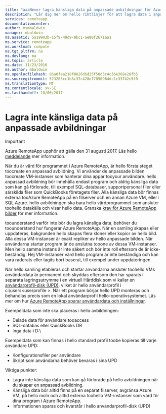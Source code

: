 ```yaml
---
title: "aaaNever lagra känsliga data på anpassade avbildningar för Azure RemoteApp | Microsoft Docs"
description: "Lär dig mer om hello riktlinjer för att lagra data i anpassade avbildningar i Azure RemoteApp"
services: remoteapp
documentationcenter: 
author: msmbaldwin
manager: mbaldwin
ms.assetid: 5a19903b-15f9-49d9-9bc1-ae80f2671aa1
ms.service: remoteapp
ms.workload: compute
ms.tgt_pltfrm: na
ms.devlang: na
ms.topic: article
ms.date: 11/23/2016
ms.author: mbaldwin
ms.openlocfilehash: 86a0fea218f8826d6d25f50d3c4c36e368e26fb5
ms.sourcegitcommit: 523283cc1b3c37c428e77850964dc1c33742c5f0
ms.translationtype: MT
ms.contentlocale: sv-SE
ms.lasthandoff: 10/06/2017
---
```

# <a name="never-store-sensitive-data-on-custom-images"></a>Lagra inte känsliga data på anpassade avbildningar
> [!IMPORTANT]
> Azure RemoteApp upphör att gälla den 31 augusti 2017. Läs hello [meddelande](https://go.microsoft.com/fwlink/?linkid=821148) mer information.
> 
> 

När du är värd för programmet i Azure RemoteApp, är hello första steget toocreate en anpassad avbildning. Vi använder de anpassade bilden toocreate VM-instanser som hanterar dina appar tooyour användare. hello anpassad avbildning bör innehålla endast program och aldrig känsliga data som kan gå förlorade, till exempel SQL-databaser, supportpersonal filer eller särskilda filer som QuickBooks företagets filer. Alla känsliga data bör finnas externa tooAzure RemoteApp på en filserver och en annan Azure VM, eller i SQL Azure. hello avbildningen ska bara hello värdprogrammet som ansluter toohello datakälla och visar hello data. Granska [krav för Azure RemoteApp bilder](remoteapp-imagereqs.md) för mer information. 

toounderstand varför inte bör du lagra känsliga data, behöver du toounderstand hur fungerar Azure RemoteApp. När en samling skapas eller uppdateras, bakgrunden hello skapas flera kloner eller kopior av hello bild. Alla dessa VM-instanser är exakt repliker av hello anpassade bilden. När användarna startar program är de anslutna tooone av dessa VM-instanser. Men hello samma instans är inte säkert och bör inte roll eftersom de är icke-beständig. Hej VM-instanser värd hello program är inte beständiga och kan vara raderats eller tagits bort baserat, till exempel under uppdateringen. 

När hello samling etableras och startar användarna ansluter toohello VMs användardata är permanent och skyddas eftersom den har sparats i separata lagringsutrymme i en virtuell Hårddisk som vi kallar en [användarprofil-disk (UPD)](remoteapp-upd.md), vilket är hello användarprofil i c:\users\<userprofile >. När ett program börjar hello UPD monteras och behandlas precis som en lokal användarprofil hello-operativsystemet. Läs mer om hur [Azure RemoteApp sparar användardata och inställningar](remoteapp-upd.md).

Exempeldata som inte ska placeras i hello avbildningen:

* Delade data för användare tooaccess
* SQL-databas eller QuickBooks DB
* Inga data i D:\

Exempeldata som kan finnas i hello standard profil toobe kopieras till varje användare UPD:

* Konfigurationsfiler per användare
* Skript som användarna behöver bevaras i sina UPD

Viktiga punkter:

* Lagra inte känsliga data som kan gå förlorade på hello avbildningen när du skapar en anpassad avbildning.
* Känsliga data bör alltid finns på en separat filserver, avgränsa Azure VM, på hello moln och alltid externa toohello VM-instanser som värd för dina program i Azure RemoteApp. 
* Informationen sparas och kvarstår i hello användarprofil-disk (UPD)

